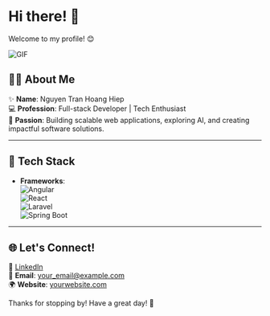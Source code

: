 
# Hi there! 👋  
Welcome to my profile! 😊  

![GIF](https://media.giphy.com/media/s5pqEUOsNQISDw6Eu7/giphy.gif)

## 🙋‍♂️ About Me  
✨ **Name**: Nguyen Tran Hoang Hiep  
💻 **Profession**: Full-stack Developer | Tech Enthusiast  
🎯 **Passion**: Building scalable web applications, exploring AI, and creating impactful software solutions.  

---

## 🚀 Tech Stack  

- **Frameworks**:  
  ![Angular](https://img.shields.io/badge/-Angular-DD0031?style=flat&logo=angular&logoColor=white)  
  ![React](https://img.shields.io/badge/-React-61DAFB?style=flat&logo=react&logoColor=white)  
  ![Laravel](https://img.shields.io/badge/-Laravel-FF2D20?style=flat&logo=laravel&logoColor=white)  
  ![Spring Boot](https://img.shields.io/badge/-Spring%20Boot-6DB33F?style=flat&logo=springboot&logoColor=white)  

---

## 🌐 Let's Connect!  
🌟 [LinkedIn](https://www.linkedin.com/)  
📧 **Email**: your_email@example.com  
🌍 **Website**: [yourwebsite.com](https://yourwebsite.com)  

Thanks for stopping by! Have a great day! 🚀
